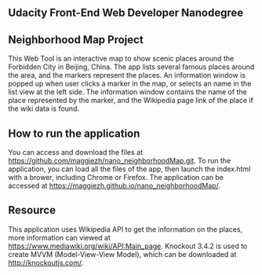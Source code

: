 ## Udacity Front-End Web Developer Nanodegree 
## Neighborhood Map Project

This Web Tool is an interactive map to show scenic places around the Forbidden City in Beijing, China. The app lists several famous places around the area, and the markers represent the places. An information window is popped up when user clicks a marker in the map, or selects an name in the list view at the left side. The information window contains the name of the place represented by the marker, and the Wikipedia page link of the place if the wiki data is found.

## How to run the application
You can access and download the files at https://github.com/maggiezh/nano_neighborhoodMap.git. 
To run the application, you can load all the files of the app, then launch the index.html with a brower, including Chrome or Firefox.
The application can be accessed at https://maggiezh.github.io/nano_neighborhoodMap/.

## Resource
This application uses Wikipedia API to get the information on the places, more information can viewed at https://www.mediawiki.org/wiki/API:Main_page.
Knockout 3.4.2 is used to create MVVM (Model-View-View Model), which can be downloaded at http://knockoutjs.com/.